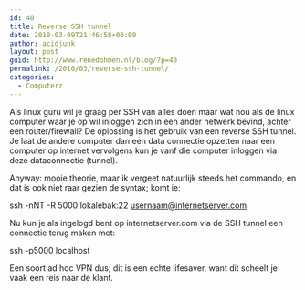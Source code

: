```yaml
---
id: 40
title: Reverse SSH tunnel
date: 2010-03-09T21:46:58+00:00
author: acidjunk
layout: post
guid: http://www.renedohmen.nl/blog/?p=40
permalink: /2010/03/reverse-ssh-tunnel/
categories:
  - Computerz
---
```

Als linux guru wil je graag per SSH van alles doen maar wat nou als de linux computer waar je op wil inloggen zich in een ander netwerk bevind, achter een router/firewall? De oplossing is het gebruik van een reverse SSH tunnel. Je laat de andere computer dan een data connectie opzetten naar een computer op internet vervolgens kun je vanf die computer inloggen via deze dataconnectie (tunnel).

Anyway: mooie theorie, maar ik vergeet natuurlijk steeds het commando, en dat is ook niet raar gezien de syntax; komt ie:

ssh -nNT -R 5000:lokalebak:22 usernaam@internetserver.com

Nu kun je als ingelogd bent op internetserver.com via de SSH tunnel een connectie terug maken met:

ssh -p5000 localhost

Een soort ad hoc VPN dus; dit is een echte lifesaver, want dit scheelt je vaak een reis naar de klant.